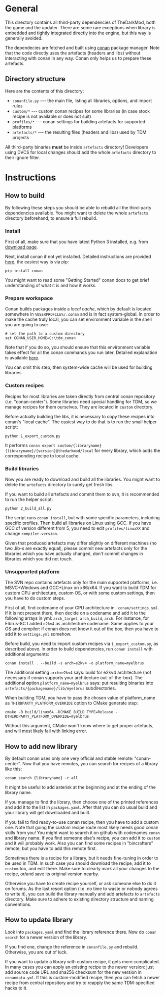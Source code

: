# General

This directory contains all third-party dependencies of TheDarkMod, both the game and the updater.
There are some rare exceptions when library is embedded and tightly integrated directly into the engine, but this way is generally avoided.

The dependecies are fetched and built using [conan][1] package manager.
Note that the code directly uses the artefacts (headers and libs) without interacting with conan in any way.
Conan only helps us to prepare these artefacts.

## Directory structure

Here are the contents of this directory:

 * `conanfile.py` --- the main file, listing all libraries, options, and import rules
 * `custom/*` --- custom conan recipes for some libraries (in case stock recipe is not available or does not suit)
 * `profiles/*` --- conan settings for building artefacts for supported platforms
 * `artefacts/*` --- the resulting files (headers and libs) used by TDM projects

All third-party binaries **must** be inside `artefacts` directory!
Developers using DVCS for local changes should add the whole `artefacts` directory to their ignore filter.


# Instructions

## How to build

By following these steps you should be able to rebuild all the third-party dependencies available.
You might want to delete the whole `artefacts` directory beforehand, to ensure a full rebuild.

### Install

First of all, make sure that you have latest Python 3 installed, e.g. from [download page][2].

Next, install conan if not yet installed.
Detailed instructions are provided [here][3], the easiest way is via pip:

    pip install conan

You might want to read some "Getting Started" conan docs to get brief understanding of what it is and how it works.

### Prepare workspace

Conan builds packages inside a *local cache*, which by default is located somewhere in `%USERPROFILE%/.conan` and is in fact system-global.
In order to make the cache truly local, you can set environment variable in the shell you are going to use:

    # set the path to a custom directory
    set CONAN_USER_HOME=C:\tdm_conan

Note that if you do so, you should ensure that this environment variable takes effect for all the conan commands you run later.
Detailed explanation is available [here][4].

You can omit this step, then system-wide cache will be used for building libraries.

### Custom recipes

Recipes for most libraries are taken directly from central conan repository (i.e. "conan-center").
Some libraries need special handling for TDM, so we manage recipes for them ourselves. They are located in `custom` directory.

Before actually building the libs, it is necessary to copy these recipes into conan's "local cache".
The easiest way to do that is to run the small helper script:

    python 1_export_custom.py

It performs `conan export custom/{libraryname} {libraryname}/{version}@thedarkmod/local` for every library, which adds the corresponding recipe to local cache.

### Build libraries

Now you are ready to download and build all the libraries.
You might want to delete the `artefacts` directory to surely get fresh libs.

If you want to build all artefacts and commit them to svn, it is recommended to run the helper script:

    python 2_build_all.py

The script runs `conan install`, but with some specific parameters, including specific profiles.
Then build all libraries on Linux using GCC.
If you have GCC of version different from 5, you need to edit `profiles/linuxXX` and change `compiler.version`.

Given that produced artefacts may differ slightly on different machines (no two .lib-s are exactly equal),
please commit new artefacts only for the libraries which you have actually changed, don't commit changes in libraries which you did not touch.

### Unsupported platform

The SVN repo contains artefacts only for the main supported platforms, i.e. MSVC+Windows and GCC+Linux on x86/x64.
If you want to build TDM for custom CPU architecture, custom OS, or with some custom settings, then you have to do custom steps.

First of all, find codename of your CPU architecture in `.conan/settings.yml`.
If it is not present there, then decide on a codename and add it to the following arrays in yml: `arch_target`, `arch_build`, `arch`.
For instance, for Elbrus-8C I added `e2kv4` as architecture codename.
Same applies to your OS and compiler: if conan does not know it out of the box, then you have to add it to `settings.yml` somehow.

Before build, you need to import custom recipes via `1_export_custom.py`, as described above.
In order to build dependencies, run `conan install` with additional arguments:

    conan install . --build -s arch=e2kv4 -o platform_name=myelbrus

The additional **s**etting `arch=e2kv4` says: build for e2kv4 architecture (not necessary if conan supports your architecture out-of-the-box).
The additional **o**ption `platform_name=myelbrus` says: put resulting binaries into `artefacts/{packagename}/lib/myelbrus` subdirectories.

When building TDM, you have to pass the chosen value of platform_name as `THIRDPARTY_PLATFORM_OVERRIDE` option to CMake generate step:

    cmake -B build/linux64 -DCMAKE_BUILD_TYPE=Release -DTHIRDPARTY_PLATFORM_OVERRIDE=myelbrus

Without this argument, CMake won't know where to get proper artefacts, and will most likely fail with linking error.


## How to add new library

By default conan uses only one very official and stable remote: "conan-center".
Now that you have remotes, you can search for recipes of a library like this:

    conan search {libraryname} -r all

It might be useful to add asterisk at the beginning and at the ending of the library name.

If you manage to find the library, then choose one of the printed references and add it to the list in `packages.yaml`.
After that you can do usual build and your library will get downloaded and built.

If you fail to find ready-to-use conan recipe, then you have to add a custom one.
Note that going the custom recipe route most likely needs good conan skills from you!
You might want to search it on github with codenames `conan` and library name.
If you find someone else's recipe, you can add it to `custom` and it will probably work.
Also you can find some recipes in "bincrafters" remote, but you have to add this remote first.

Sometimes there is a recipe for a library, but it needs fine-tuning in order to be used in TDM.
In such case you should download the recipe, add it to `custom` too, and edit there.
Make sure to clearly mark all your changes to the recipe, or/and save its original version nearby.

Otherwise you have to create recipe yourself, or ask someone else to do it on forums.
As the last resort option (i.e. no time to waste or nobody agrees to write it), you can build the library manually and add artefacts to `artefacts` directory.
Make sure to adhere to existing directory structure and naming conventions.


## How to update library

Look into `packages.yaml` and find the library reference there.
Now do `conan search` for a newer version of the library.

If you find one, change the reference in `conanfile.py` and rebuild.
Otherwise, you are out of luck.

If you want to update a library with custom recipe, it gets more complicated.
In many cases you can apply an existing recipe to the newer version: just add source code URL and sha256 checksum for the new version in `conandata.yml`.
If this is custom-modified recipe, then you can fetch a newer recipe from central repository and try to reapply the same TDM-specified hacks to it.



[1]: https://conan.io/
[2]: https://www.python.org/downloads/
[3]: https://docs.conan.io/en/latest/installation.html
[4]: https://docs.conan.io/en/latest/mastering/custom_cache.html
